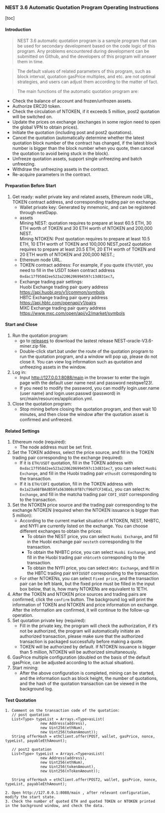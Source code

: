 ### NEST 3.6 Automatic Quotation Program Operating Instructions

[toc]

#### Introduction

> NEST 3.6 automatic quotation program is a sample program that can be used for secondary development based on the code logic of this program. Any problems encountered during development can be submitted on Github, and the developers of this program will answer them in time.

> The default values of related parameters of this program, such as block interval, quotation gasPrice multiples, and etc. are not optimal strategies, and users can adjust them according to the matter of fact.

> The main functions of the automatic quotation program are:
   * Check the balance of account and frozen/unfrozen assets.
   * Authorize ERC20 token.
   * Check the circulation of NTOKEN, if it exceeds 5 million, post2 quotation will be switched on.
   * Update the prices on exchange (exchanges in some region need to open the global VPN to obtain prices).
   * Initiate the quotation (including post and post2 quotations).
   * Cancel the quotation (automatically determine whether the latest quotation block number of the contract has changed, if the latest block number is bigger than the block number when you quote, then cancel the quotation to avoid being stuck in the block).
   * Unfreeze quotation assets, support single unfreezing and batch unfreezing.
   * Withdraw the unfreezing assets in the contract.
   * Re-acquire parameters in the contract.

#### Preparation Before Start

1. Get ready: wallet private key and related assets, Ethereum node URL, TOKEN contract address, and corresponding trading pair on exchange.
   * Wallet private key:
   Generated by mnemonic, and can be registered through nestDapp.
   * assets 
   <br/>Mining NEST: quotation requires to prepare at least 60.5 ETH, 30 ETH worth of TOKEN and 30 ETH worth of NTOKEN and 200,000 NEST.
   <br/>Mining NTOKEN: Post quotation requires to prepare at least 10.5 ETH, 10 ETH worth of TOKEN and 100,000 NEST,post2 quotation requires to prepare at least 20.5 ETH, 20 ETH worth of TOKEN and 20 ETH worth of NTOKEN and 200,000 NEST.; 
   * Ethereum node URL.
   * TOKEN contract address:
   For example, if you quote `ETH/USDT`, you need to fill in the USDT token contract address 
`0xdac17f958d2ee523a2206206994597c13d831ec7`。
   * Exchange trading pair settings:
   <br/> Huobi Exchange trading pair query address
    https://api.huobi.pro/v1/common/symbols
   <br/> HBTC Exchange trading pair query address 
    https://api.hbtc.com/openapi/v1/pairs
   <br/> MXC Exchange trading pair query address
    https://www.mxc.com/open/api/v2/market/symbols

#### Start and Close
1. Run the quotation program:
   * go to [releases](https://github.com/NEST-Protocol/NEST-Oracle-V3.6-minner/releases/tag/NEST-Oracle-V3.6-minner) to download the lastest release NEST-oracle-V3.6-miner.zip file.
   * Double-click start.bat under the route of the quotation program to run the quotation program, and a window will pop up, please do not close it. You can view log information such as quotation and unfreezing assets in the window.
2. Log in:
   * Input http://127.0.0.1:8088/main in the browser to enter the login page with the default user name nest and password nestqwe123!.
   * If you need to modify the password, you can modify login.user.name (user name) and login.user.passwd (password) in src/main/resources/application.yml.
3. Close the quotation program:
   * Stop mining before closing the quotation program, and then wait 10 minutes, and then close the window after the quotation asset is confirmed and unfreezed.

#### Related Settings

1. Ethereum node (required):
   * The node address must be set first.
2. Set the TOKEN address, select the price source, and fill in the TOKEN trading pair corresponding to the exchange (required):
   * If it is `ETH/USDT` quotation, fill in the TOKEN address with `0xdac17f958d2ee523a2206206994597c13d831ec7`, you can select `Huobi Exchange`, and fill in the Huobi trading pair `ethusdt` corresponding to the transaction.
   * If it is `ETH/COFI` quotation, fill in the TOKEN address with `0x1a23a6BfBAdB59fa563008c0fB7cf96dfCF34Ea1`, you can select `Mc Exchange`, and fill in the matcha trading pair `COFI_USDT` corresponding to the transaction.
3. Set the NTOKEN price source and the trading pair corresponding to the exchange NTOKEN (required when the NTOKEN issuance is bigger than 5 million):
   * According to the current market situation of NTOKEN, NEST, NHBTC, and NYFI are currently listed on the exchange. You can choose different exchanges to obtain the prices:
       * To obtain the NEST price, you can select `Huobi Exchange`, and fill in the Huobi exchange pair `nesteth` corresponding to the transaction.
       * To obtain the NHBTC price, you can select `Huobi Exchange`, and fill in the Huobi trading pair `nhbtceth` corresponding to the transaction.
       * To obtain the NYFI price, you can select `Hbtc Exchange`, and fill in the HBTC trading pair `NYFIUSDT` corresponding to the transaction.
   * For other NTOKENs, you can select `Fixed price`, and the transaction pair can be left blank, but the fixed price must be filled in the input box below, that is, how many NTOKENs are equivalent to 1ETH.
4. After the TOKEN and NTOKEN price sources and trading pairs are confirmed, click the `confirm` button. The background log will print the information of TOKEN and NTOKEN and price information on exchange. After the information are confirmed, it will continue to the follow-up operation.
5. Set quotation private key (required):
   * Fill in the private key, the program will check the authorization, if it’s not be authorized, the program will automatically initiate an authorized transaction, please make sure that the authorized transaction is packaged successfully before making a quote.
   * TOKEN will be authorized by default. If NTOKEN issuance is bigger than 5 million, NTOKEN will be authorized simultaneously.
6. GasPrice multiple configuration (doubled on the basis of the default gasPrice, can be adjusted according to the actual situation).
7. Start mining:
   * After the above configuration is completed, mining can be started, and the information such as block height, the number of quotations, and the hash of the quotation transaction can be viewed in the background log.

#### Test Quotation
```
1. Comment on the transaction code of the quotation:
   // post quotation
   List<Type> typeList = Arrays.<Type>asList(
                new Address(address),
                new Uint256(ethNum),
                new Uint256(tokenAmount));
   String offerHash = ethClient.offer(POST, wallet, gasPrice, nonce, typeList, payableEthAmount);

   // post2 quotation
   List<Type> typeList = Arrays.<Type>asList(
                new Address(address),
                new Uint256(ethNum),
                new Uint256(tokenAmount),
                new Uint256(nTokenAmount));

   String offerHash = ethClient.offer(POST2, wallet, gasPrice, nonce, typeList, payableEthAmount);

2. Open http://127.0.0.1:8088/main , after relevant configuration, modify the start state.
3. Check the number of quoted ETH and quoted TOKEN or NTOKEN printed in the background window, and check the data.
```
